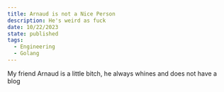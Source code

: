 ```yaml
---
title: Arnaud is not a Nice Person
description: He's weird as fuck
date: 10/22/2023
state: published
tags:
  - Engineering
  - Golang
---
```


My friend Arnaud is a little bitch, he always whines and does not have a blog